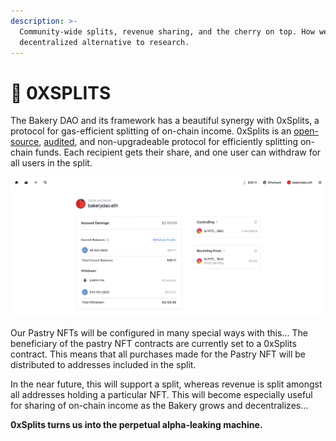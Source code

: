 ```yaml
---
description: >-
  Community-wide splits, revenue sharing, and the cherry on top. How we offer a
  decentralized alternative to research.
---
```


# 🔄 0XSPLITS

The Bakery DAO and its framework has a beautiful synergy with 0xSplits, a protocol for gas-efficient splitting of on-chain income. 0xSplits is an [open-source](https://etherscan.io/address/0x2ed6c4b5da6378c7897ac67ba9e43102feb694ee#code), [audited](https://github.com/0xSplits/splits-contracts/blob/main/audit/0xSplits\_A-1.pdf), and non-upgradeable protocol for efficiently splitting on-chain funds. Each recipient gets their share, and one user can withdraw for all users in the split.

![0xSplits Homepage](../../.gitbook/assets/916D2DA4-AC81-4525-897A-3EC38BA3CC05.jpeg)

Our Pastry NFTs will be configured in many special ways with this... The beneficiary of the pastry NFT contracts are currently set to a 0xSplits contract. This means that all purchases made for the Pastry NFT will be distributed to addresses included in the split.

In the near future, this will support a split, whereas revenue is split amongst all addresses holding a particular NFT. This will become especially useful for sharing of on-chain income as the Bakery grows and decentralizes...

**0xSplits turns us into the perpetual alpha-leaking machine.**
